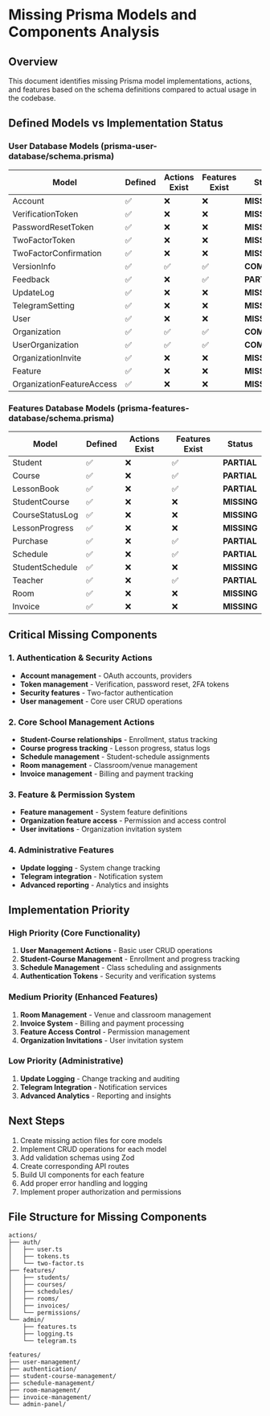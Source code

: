 # Missing Prisma Models and Components Analysis

## Overview
This document identifies missing Prisma model implementations, actions, and features based on the schema definitions compared to actual usage in the codebase.

## Defined Models vs Implementation Status

### User Database Models (prisma-user-database/schema.prisma)
| Model | Defined | Actions Exist | Features Exist | Status |
|-------|---------|---------------|----------------|--------|
| Account | ✅ | ❌ | ❌ | **MISSING** |
| VerificationToken | ✅ | ❌ | ❌ | **MISSING** |
| PasswordResetToken | ✅ | ❌ | ❌ | **MISSING** |
| TwoFactorToken | ✅ | ❌ | ❌ | **MISSING** |
| TwoFactorConfirmation | ✅ | ❌ | ❌ | **MISSING** |
| VersionInfo | ✅ | ✅ | ✅ | **COMPLETE** |
| Feedback | ✅ | ❌ | ✅ | **PARTIAL** |
| UpdateLog | ✅ | ❌ | ❌ | **MISSING** |
| TelegramSetting | ✅ | ❌ | ❌ | **MISSING** |
| User | ✅ | ❌ | ❌ | **MISSING** |
| Organization | ✅ | ✅ | ✅ | **COMPLETE** |
| UserOrganization | ✅ | ✅ | ✅ | **COMPLETE** |
| OrganizationInvite | ✅ | ❌ | ❌ | **MISSING** |
| Feature | ✅ | ❌ | ❌ | **MISSING** |
| OrganizationFeatureAccess | ✅ | ❌ | ❌ | **MISSING** |

### Features Database Models (prisma-features-database/schema.prisma)
| Model | Defined | Actions Exist | Features Exist | Status |
|-------|---------|---------------|----------------|--------|
| Student | ✅ | ❌ | ✅ | **PARTIAL** |
| Course | ✅ | ❌ | ✅ | **PARTIAL** |
| LessonBook | ✅ | ❌ | ✅ | **PARTIAL** |
| StudentCourse | ✅ | ❌ | ❌ | **MISSING** |
| CourseStatusLog | ✅ | ❌ | ❌ | **MISSING** |
| LessonProgress | ✅ | ❌ | ❌ | **MISSING** |
| Purchase | ✅ | ❌ | ✅ | **PARTIAL** |
| Schedule | ✅ | ❌ | ✅ | **PARTIAL** |
| StudentSchedule | ✅ | ❌ | ❌ | **MISSING** |
| Teacher | ✅ | ❌ | ✅ | **PARTIAL** |
| Room | ✅ | ❌ | ❌ | **MISSING** |
| Invoice | ✅ | ❌ | ❌ | **MISSING** |

## Critical Missing Components

### 1. Authentication & Security Actions
- **Account management** - OAuth accounts, providers
- **Token management** - Verification, password reset, 2FA tokens
- **Security features** - Two-factor authentication
- **User management** - Core user CRUD operations

### 2. Core School Management Actions
- **Student-Course relationships** - Enrollment, status tracking
- **Course progress tracking** - Lesson progress, status logs
- **Schedule management** - Student-schedule assignments
- **Room management** - Classroom/venue management
- **Invoice management** - Billing and payment tracking

### 3. Feature & Permission System
- **Feature management** - System feature definitions
- **Organization feature access** - Permission and access control
- **User invitations** - Organization invitation system

### 4. Administrative Features
- **Update logging** - System change tracking
- **Telegram integration** - Notification system
- **Advanced reporting** - Analytics and insights

## Implementation Priority

### High Priority (Core Functionality)
1. **User Management Actions** - Basic user CRUD operations
2. **Student-Course Management** - Enrollment and progress tracking
3. **Schedule Management** - Class scheduling and assignments
4. **Authentication Tokens** - Security and verification systems

### Medium Priority (Enhanced Features)
1. **Room Management** - Venue and classroom management
2. **Invoice System** - Billing and payment processing
3. **Feature Access Control** - Permission management
4. **Organization Invitations** - User invitation system

### Low Priority (Administrative)
1. **Update Logging** - Change tracking and auditing
2. **Telegram Integration** - Notification services
3. **Advanced Analytics** - Reporting and insights

## Next Steps
1. Create missing action files for core models
2. Implement CRUD operations for each model
3. Add validation schemas using Zod
4. Create corresponding API routes
5. Build UI components for each feature
6. Add proper error handling and logging
7. Implement proper authorization and permissions

## File Structure for Missing Components
```
actions/
├── auth/
│   ├── user.ts
│   ├── tokens.ts
│   └── two-factor.ts
├── features/
│   ├── students/
│   ├── courses/
│   ├── schedules/
│   ├── rooms/
│   ├── invoices/
│   └── permissions/
└── admin/
    ├── features.ts
    ├── logging.ts
    └── telegram.ts

features/
├── user-management/
├── authentication/
├── student-course-management/
├── schedule-management/
├── room-management/
├── invoice-management/
└── admin-panel/
```